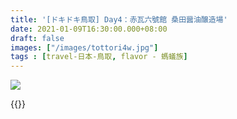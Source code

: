 ```yaml
---
title: '[ドキドキ鳥取] Day4：赤瓦六號館 桑田醤油醸造場'
date: 2021-01-09T16:30:00.000+08:00
draft: false
images: ["/images/tottori4w.jpg"]
tags : [travel-日本-鳥取, flavor - 螞蟻族]
---
```




![](/images/tottori4w.jpg)




{{<tottori>}}  
